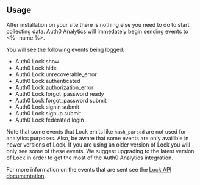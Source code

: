 ## Usage
After installation on your site there is nothing else you need to do to start collecting data. Auth0 Analytics will immedately begin sending events to <%- name %>.

You will see the following events being logged:

* Auth0 Lock show
* Auth0 Lock hide
* Auth0 Lock unrecoverable_error
* Auth0 Lock authenticated
* Auth0 Lock authorization_error
* Auth0 Lock forgot_password ready
* Auth0 Lock forgot_password submit
* Auth0 Lock signin submit
* Auth0 Lock signup submit
* Auth0 Lock federated login

Note that some events that Lock emits like `hash_parsed` are not used for analytics purposes. Also, be aware that some events are only availible in newer versions of Lock. If you are using an older version of Lock you will only see some of these events. We suggest upgrading to the latest version of Lock in order to get the most of the Auth0 Analytics integration.

For more information on the events that are sent see the [Lock API documentation](/libraries/lock/v10/api).
